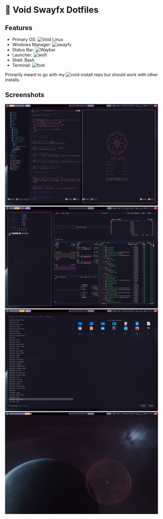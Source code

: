 #  Void Swayfx Dotfiles
## Features
- Primary OS: ![Void Linux](https://voidlinux.org/)
- Windows Manager: ![swayfx](https://github.com/WillPower3309/swayfx)
- Status Bar: ![Waybar](https://github.com/Alexays/Waybar)
- Launcher: ![wofi](https://sr.ht/~scoopta/wofi/)
- Shell: Bash
- Terminal: ![foot](https://codeberg.org/dnkl/foot)

Primarily meant to go with my ![void-install](https://github.com/dylanbegin/void-install) repo but should work with other installs.

## Screenshots
![01-nvim.png](https://github.com/dylanbegin/dotfiles/blob/main/assets/01-nvim.png)
![02-btop.png](https://github.com/dylanbegin/dotfiles/blob/main/assets/02-btop.png)
![03-gtk.png](https://github.com/dylanbegin/dotfiles/blob/main/assets/03-gtk.png)
![04-wp.png](https://github.com/dylanbegin/dotfiles/blob/main/assets/04-wp.png)
